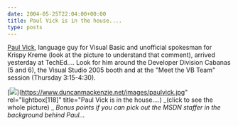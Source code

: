 ```yaml
---
date: 2004-05-25T22:04:00+00:00
title: Paul Vick is in the house....
type: posts
---
```

[Paul Vick](https://www.panopticoncentral.net/), language guy for Visual Basic and unofficial spokesman for Krispy Kreme (look at the picture to understand that comment), arrived yesterday at TechEd.... Look for him around the Developer Division Cabanas (5 and 6), the Visual Studio 2005 booth and at the "Meet the VB Team" session (Thursday 3:15-4:30).

[<img src="http://www.duncanmackenzie.net/images/paulvick_thumb.jpg" border="0" />](https://www.duncanmackenzie.net/images/paulvick.jpg" rel="lightbox[118]" title="Paul Vick is in the house....)
_(click to see the whole picture)
_
_Bonus points if you can pick out the MSDN staffer in the background behind Paul..._
